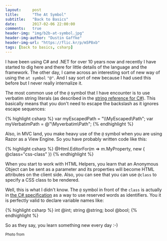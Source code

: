 ```yaml
---
layout:     post
title:      "The At Symbol"
subtitle:   "Back to Basics"
date:       2017-02-06 22:00:00
comments:   true
header-img: "img/b2b-at-symbol.jpg"
header-img-author: "Dustin Gaffke"
header-img-url: "https://flic.kr/p/m5P8xb"
tags: [back to basics, csharp]
---
```


I have been using C# and .NET for over 10 years now and recently I have started to dig here and there for little details of the language and the framework. The other day, I came across an interesting sort of new way of using the `at symbol` `"@"`. And I say sort of new because I had used this before but I never really internalize it.

The most common use of the `@` symbol that I have encounter is to use verbatim string literals (as described in the [string reference for C#](https://msdn.microsoft.com/en-us/library/362314fe(v=VS.100).aspx)). This basically means that you don't need to escape the backslash as it ignores escape sequences:

{% highlight csharp %}
var myEscapedPath = "\\\\MyEscaped\\Path";
var myVerbatimPath = @"\\Myverbatim\Path";
{% endhighlight %}

Also, in MVC land, you make heavy use of the `@` symbol when you are using Razor as a View Engine. So you have probably written code like this:

{% highlight csharp %}
@Html.EditorFor(m => m.MyProperty, new { @class="css-class" })
{% endhighlight %}

When you start to work with HTML Helpers, you learn that an Anonymous Object can be sent as a parameter and its properties will become HTML attributes on the client side. Also, you can see that you can use `@class` to specify a CSS class to be rendered.

Well, this is what I didn't know. The `@` symbol in front of the `class` is actually in [the C# specification](https://msdn.microsoft.com/en-us/library/aa664670.aspx) as a way to use reserved words as identifiers. You it is perfectly valid to declare variable names like:

{% highlight csharp %}
int @int;
string @string;
bool @bool;
{% endhighlight %}

So as they say, you learn something new every day :-)

<p><small>Photo from <a href=""></a></small></p>